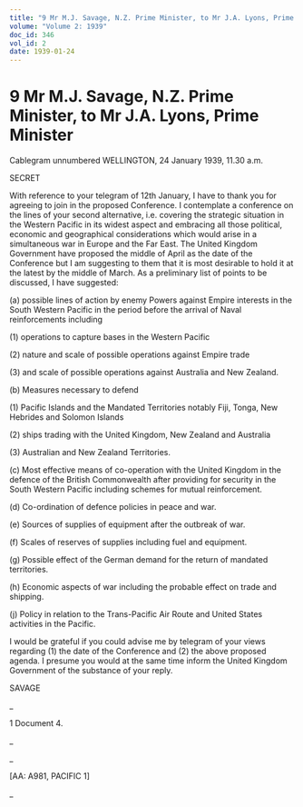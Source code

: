 ```yaml
---
title: "9 Mr M.J. Savage, N.Z. Prime Minister, to Mr J.A. Lyons, Prime Minister"
volume: "Volume 2: 1939"
doc_id: 346
vol_id: 2
date: 1939-01-24
---
```


# 9 Mr M.J. Savage, N.Z. Prime Minister, to Mr J.A. Lyons, Prime Minister

Cablegram unnumbered WELLINGTON, 24 January 1939, 11.30 a.m.

SECRET

With reference to your telegram of 12th January, I have to thank you for agreeing to join in the proposed Conference. I contemplate a conference on the lines of your second alternative, i.e. covering the strategic situation in the Western Pacific in its widest aspect and embracing all those political, economic and geographical considerations which would arise in a simultaneous war in Europe and the Far East. The United Kingdom Government have proposed the middle of April as the date of the Conference but I am suggesting to them that it is most desirable to hold it at the latest by the middle of March. As a preliminary list of points to be discussed, I have suggested:

(a) possible lines of action by enemy Powers against Empire interests in the South Western Pacific in the period before the arrival of Naval reinforcements including

(1) operations to capture bases in the Western Pacific

(2) nature and scale of possible operations against Empire trade

(3) and scale of possible operations against Australia and New Zealand.

(b) Measures necessary to defend

(1) Pacific Islands and the Mandated Territories notably Fiji, Tonga, New Hebrides and Solomon Islands

(2) ships trading with the United Kingdom, New Zealand and Australia

(3) Australian and New Zealand Territories.

(c) Most effective means of co-operation with the United Kingdom in the defence of the British Commonwealth after providing for security in the South Western Pacific including schemes for mutual reinforcement.

(d) Co-ordination of defence policies in peace and war.

(e) Sources of supplies of equipment after the outbreak of war.

(f) Scales of reserves of supplies including fuel and equipment.

(g) Possible effect of the German demand for the return of mandated territories.

(h) Economic aspects of war including the probable effect on trade and shipping.

(j) Policy in relation to the Trans-Pacific Air Route and United States activities in the Pacific.

I would be grateful if you could advise me by telegram of your views regarding (1) the date of the Conference and (2) the above proposed agenda. I presume you would at the same time inform the United Kingdom Government of the substance of your reply.

SAVAGE

_

1 Document 4.

_

_

[AA: A981, PACIFIC 1]

_
